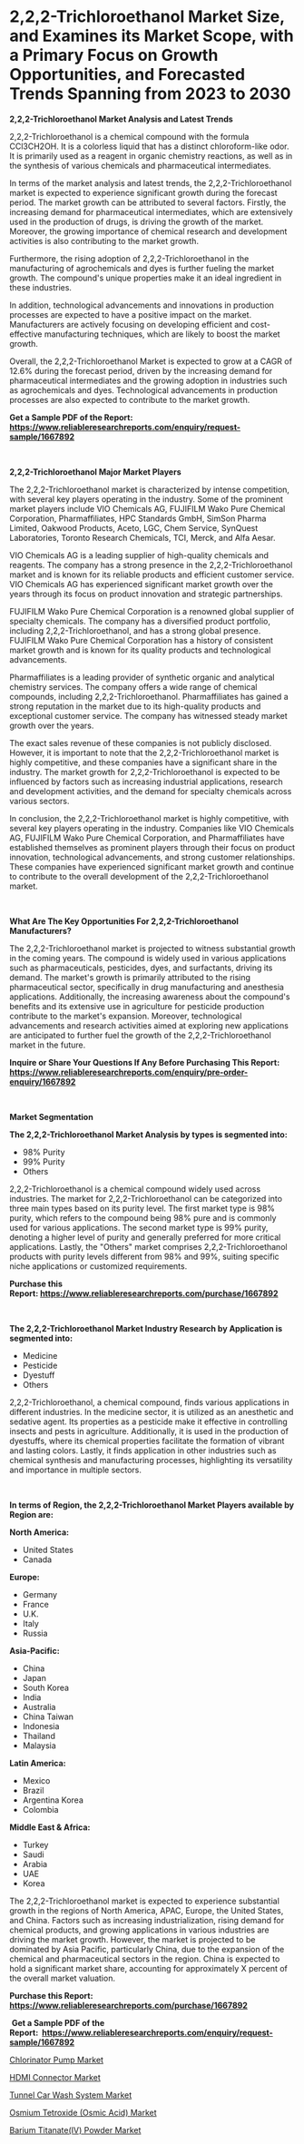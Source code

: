 <p><h1>2,2,2-Trichloroethanol Market Size, and Examines its Market Scope, with a Primary Focus on Growth Opportunities, and Forecasted Trends Spanning from 2023 to 2030</h1></p><p><strong>2,2,2-Trichloroethanol Market Analysis and Latest Trends</strong></p>
<p><p>2,2,2-Trichloroethanol is a chemical compound with the formula CCl3CH2OH. It is a colorless liquid that has a distinct chloroform-like odor. It is primarily used as a reagent in organic chemistry reactions, as well as in the synthesis of various chemicals and pharmaceutical intermediates.</p><p>In terms of the market analysis and latest trends, the 2,2,2-Trichloroethanol market is expected to experience significant growth during the forecast period. The market growth can be attributed to several factors. Firstly, the increasing demand for pharmaceutical intermediates, which are extensively used in the production of drugs, is driving the growth of the market. Moreover, the growing importance of chemical research and development activities is also contributing to the market growth.</p><p>Furthermore, the rising adoption of 2,2,2-Trichloroethanol in the manufacturing of agrochemicals and dyes is further fueling the market growth. The compound's unique properties make it an ideal ingredient in these industries.</p><p>In addition, technological advancements and innovations in production processes are expected to have a positive impact on the market. Manufacturers are actively focusing on developing efficient and cost-effective manufacturing techniques, which are likely to boost the market growth.</p><p>Overall, the 2,2,2-Trichloroethanol Market is expected to grow at a CAGR of 12.6% during the forecast period, driven by the increasing demand for pharmaceutical intermediates and the growing adoption in industries such as agrochemicals and dyes. Technological advancements in production processes are also expected to contribute to the market growth.</p></p>
<p><strong>Get a Sample PDF of the Report:&nbsp; <a href="https://www.reliableresearchreports.com/enquiry/request-sample/1667892">https://www.reliableresearchreports.com/enquiry/request-sample/1667892</a></strong></p>
<p>&nbsp;</p>
<p><strong>2,2,2-Trichloroethanol Major Market Players</strong></p>
<p><p>The 2,2,2-Trichloroethanol market is characterized by intense competition, with several key players operating in the industry. Some of the prominent market players include VIO Chemicals AG, FUJIFILM Wako Pure Chemical Corporation, Pharmaffiliates, HPC Standards GmbH, SimSon Pharma Limited, Oakwood Products, Aceto, LGC, Chem Service, SynQuest Laboratories, Toronto Research Chemicals, TCI, Merck, and Alfa Aesar.</p><p>VIO Chemicals AG is a leading supplier of high-quality chemicals and reagents. The company has a strong presence in the 2,2,2-Trichloroethanol market and is known for its reliable products and efficient customer service. VIO Chemicals AG has experienced significant market growth over the years through its focus on product innovation and strategic partnerships.</p><p>FUJIFILM Wako Pure Chemical Corporation is a renowned global supplier of specialty chemicals. The company has a diversified product portfolio, including 2,2,2-Trichloroethanol, and has a strong global presence. FUJIFILM Wako Pure Chemical Corporation has a history of consistent market growth and is known for its quality products and technological advancements.</p><p>Pharmaffiliates is a leading provider of synthetic organic and analytical chemistry services. The company offers a wide range of chemical compounds, including 2,2,2-Trichloroethanol. Pharmaffiliates has gained a strong reputation in the market due to its high-quality products and exceptional customer service. The company has witnessed steady market growth over the years.</p><p>The exact sales revenue of these companies is not publicly disclosed. However, it is important to note that the 2,2,2-Trichloroethanol market is highly competitive, and these companies have a significant share in the industry. The market growth for 2,2,2-Trichloroethanol is expected to be influenced by factors such as increasing industrial applications, research and development activities, and the demand for specialty chemicals across various sectors.</p><p>In conclusion, the 2,2,2-Trichloroethanol market is highly competitive, with several key players operating in the industry. Companies like VIO Chemicals AG, FUJIFILM Wako Pure Chemical Corporation, and Pharmaffiliates have established themselves as prominent players through their focus on product innovation, technological advancements, and strong customer relationships. These companies have experienced significant market growth and continue to contribute to the overall development of the 2,2,2-Trichloroethanol market.</p></p>
<p>&nbsp;</p>
<p><strong>What Are The Key Opportunities For 2,2,2-Trichloroethanol Manufacturers?</strong></p>
<p><p>The 2,2,2-Trichloroethanol market is projected to witness substantial growth in the coming years. The compound is widely used in various applications such as pharmaceuticals, pesticides, dyes, and surfactants, driving its demand. The market's growth is primarily attributed to the rising pharmaceutical sector, specifically in drug manufacturing and anesthesia applications. Additionally, the increasing awareness about the compound's benefits and its extensive use in agriculture for pesticide production contribute to the market's expansion. Moreover, technological advancements and research activities aimed at exploring new applications are anticipated to further fuel the growth of the 2,2,2-Trichloroethanol market in the future.</p></p>
<p><strong>Inquire or Share Your Questions If Any Before Purchasing This Report: <a href="https://www.reliableresearchreports.com/enquiry/pre-order-enquiry/1667892">https://www.reliableresearchreports.com/enquiry/pre-order-enquiry/1667892</a></strong></p>
<p>&nbsp;</p>
<p><strong>Market Segmentation</strong></p>
<p><strong>The 2,2,2-Trichloroethanol Market Analysis by types is segmented into:</strong></p>
<p><ul><li>98% Purity</li><li>99% Purity</li><li>Others</li></ul></p>
<p><p>2,2,2-Trichloroethanol is a chemical compound widely used across industries. The market for 2,2,2-Trichloroethanol can be categorized into three main types based on its purity level. The first market type is 98% purity, which refers to the compound being 98% pure and is commonly used for various applications. The second market type is 99% purity, denoting a higher level of purity and generally preferred for more critical applications. Lastly, the "Others" market comprises 2,2,2-Trichloroethanol products with purity levels different from 98% and 99%, suiting specific niche applications or customized requirements.</p></p>
<p><strong>Purchase this Report:&nbsp;<a href="https://www.reliableresearchreports.com/purchase/1667892">https://www.reliableresearchreports.com/purchase/1667892</a></strong></p>
<p>&nbsp;</p>
<p><strong>The 2,2,2-Trichloroethanol Market Industry Research by Application is segmented into:</strong></p>
<p><ul><li>Medicine</li><li>Pesticide</li><li>Dyestuff</li><li>Others</li></ul></p>
<p><p>2,2,2-Trichloroethanol, a chemical compound, finds various applications in different industries. In the medicine sector, it is utilized as an anesthetic and sedative agent. Its properties as a pesticide make it effective in controlling insects and pests in agriculture. Additionally, it is used in the production of dyestuffs, where its chemical properties facilitate the formation of vibrant and lasting colors. Lastly, it finds application in other industries such as chemical synthesis and manufacturing processes, highlighting its versatility and importance in multiple sectors.</p></p>
<p>&nbsp;</p>
<p><strong>In terms of Region, the 2,2,2-Trichloroethanol Market Players available by Region are:</strong></p>
<p>
    <p> <strong> North America: </strong>
        <ul>
            <li>United States</li>
            <li>Canada</li>
        </ul>
        </p> 
    <p> <strong> Europe: </strong>
        <ul>
            <li>Germany</li>
            <li>France</li>
            <li>U.K.</li>
            <li>Italy</li>
            <li>Russia</li>
        </ul>
        </p> 
    <p> <strong> Asia-Pacific: </strong>
        <ul>
            <li>China</li>
            <li>Japan</li>
            <li>South Korea</li>
            <li>India</li>
            <li>Australia</li>
            <li>China Taiwan</li>
            <li>Indonesia</li>
            <li>Thailand</li>
            <li>Malaysia</li>
        </ul>
        </p> 
    <p> <strong> Latin America: </strong>
        <ul>
            <li>Mexico</li>
            <li>Brazil</li>
            <li>Argentina Korea</li>
            <li>Colombia</li>
        </ul>
        </p> 
    <p> <strong> Middle East & Africa: </strong>
        <ul>
            <li>Turkey</li>
            <li>Saudi</li>
            <li>Arabia</li>
            <li>UAE</li>
            <li>Korea</li>
        </ul>
    </p>
    </p>
<p><p>The 2,2,2-Trichloroethanol market is expected to experience substantial growth in the regions of North America, APAC, Europe, the United States, and China. Factors such as increasing industrialization, rising demand for chemical products, and growing applications in various industries are driving the market growth. However, the market is projected to be dominated by Asia Pacific, particularly China, due to the expansion of the chemical and pharmaceutical sectors in the region. China is expected to hold a significant market share, accounting for approximately X percent of the overall market valuation.</p></p>
<p><strong>Purchase this Report: <a href="https://www.reliableresearchreports.com/purchase/1667892">https://www.reliableresearchreports.com/purchase/1667892</a></strong></p>
<p>&nbsp;<strong>Get a Sample PDF of the Report:&nbsp;&nbsp;<a href="https://www.reliableresearchreports.com/enquiry/request-sample/1667892">https://www.reliableresearchreports.com/enquiry/request-sample/1667892</a></strong></p>
<p><strong></strong></p>
<p><p><a href="https://www.linkedin.com/pulse/chlorinator-pump-market-size-growth-forecast-from-2023-bojcc/">Chlorinator Pump Market</a></p><p><a href="https://medium.com/@othaleffler644/hdmi-connector-market-size-growth-forecast-2023-2030-9b1525d2d48b">HDMI Connector Market</a></p><p><a href="https://www.linkedin.com/pulse/tunnel-car-wash-system-market-size-share-amp-trends-analysis-fyaoe/">Tunnel Car Wash System Market</a></p><p><a href="https://github.com/RickHolmes3/Market-Research-Report-List-1/blob/main/osmium-tetroxide-osmic-acid-market.md">Osmium Tetroxide (Osmic Acid) Market</a></p><p><a href="https://github.com/CliffMedina6/Market-Research-Report-List-1/blob/main/barium-titanateiv-powder-market.md">Barium Titanate(IV) Powder Market</a></p></p>